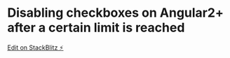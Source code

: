 # Disabling checkboxes on Angular2+ after a certain limit is reached

[Edit on StackBlitz ⚡️](https://stackblitz.com/edit/angular-ladqld)
